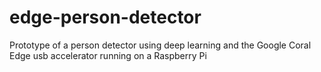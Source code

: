 # edge-person-detector
Prototype of a person detector using deep learning and the Google Coral Edge usb accelerator running on a Raspberry Pi
